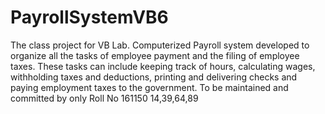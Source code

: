# PayrollSystemVB6
The class project for VB Lab.
Computerized Payroll system developed to organize all the tasks of employee payment and the filing of employee taxes.
These tasks can include keeping track of hours, calculating wages, withholding taxes and deductions, printing and delivering checks and paying employment taxes to the government.
To be maintained and committed by only Roll No 161150 14,39,64,89
